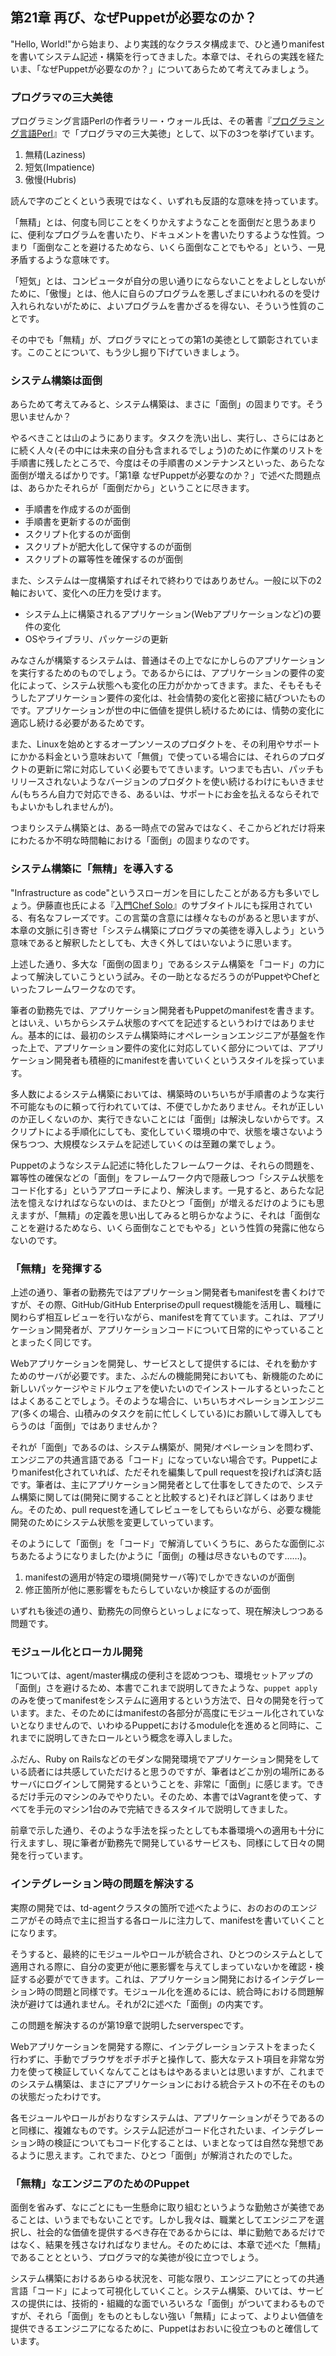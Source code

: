 ## 第21章 再び、なぜPuppetが必要なのか？

"Hello, World!"から始まり、より実践的なクラスタ構成まで、ひと通りmanifestを書いてシステム記述・構築を行ってきました。本章では、それらの実践を経たいま、「なぜPuppetが必要なのか？」についてあらためて考えてみましょう。

### プログラマの三大美徳

プログラミング言語Perlの作者ラリー・ウォール氏は、その著書『[プログラミング言語Perl](http://www.oreilly.co.jp/books/4873110963/)』で「プログラマの三大美徳」として、以下の3つを挙げています。

  1. 無精(Laziness)
  2. 短気(Impatience)
  3. 傲慢(Hubris)

読んで字のごとくという表現ではなく、いずれも反語的な意味を持っています。

「無精」とは、何度も同じことをくりかえすようなことを面倒だと思うあまりに、便利なプログラムを書いたり、ドキュメントを書いたりするような性質。つまり「面倒なことを避けるためなら、いくら面倒なことでもやる」という、一見矛盾するような意味です。

「短気」とは、コンピュータが自分の思い通りにならないことをよしとしないがために、「傲慢」とは、他人に自らのプログラムを悪しざまにいわれるのを受け入れられないがために、よいプログラムを書かざるを得ない、そういう性質のことです。

その中でも「無精」が、プログラマにとっての第1の美徳として顕彰されています。このことについて、もう少し掘り下げていきましょう。

### システム構築は面倒

あらためて考えてみると、システム構築は、まさに「面倒」の固まりです。そう思いませんか？

やるべきことは山のようにあります。タスクを洗い出し、実行し、さらにはあとに続く人々(その中には未来の自分も含まれるでしょう)のために作業のリストを手順書に残したところで、今度はその手順書のメンテナンスといった、あらたな面倒が増えるばかりです。「第1章 なぜPuppetが必要なのか？」で述べた問題点は、あらかたそれらが「面倒だから」ということに尽きます。

  * 手順書を作成するのが面倒
  * 手順書を更新するのが面倒
  * スクリプト化するのが面倒
  * スクリプトが肥大化して保守するのが面倒
  * スクリプトの冪等性を確保するのが面倒

また、システムは一度構築すればそれで終わりではありあせん。一般に以下の2軸において、変化への圧力を受けます。

  * システム上に構築されるアプリケーション(Webアプリケーションなど)の要件の変化
  * OSやライブラリ、パッケージの更新

みなさんが構築するシステムは、普通はその上でなにかしらのアプリケーションを実行するためのものでしょう。であるからには、アプリケーションの要件の変化によって、システム状態へも変化の圧力がかかってきます。また、そもそもそうしたアプリケーション要件の変化は、社会情勢の変化と密接に結びついたものです。アプリケーションが世の中に価値を提供し続けるためには、情勢の変化に適応し続ける必要があるためです。

また、Linuxを始めとするオープンソースのプロダクトを、その利用やサポートにかかる料金という意味おいて「無償」で使っている場合には、それらのプロダクトの更新に常に対応していく必要もでてきいます。いつまでも古い、パッチもリリースされないようなバージョンのプロダクトを使い続けるわけにもいきません(もちろん自力で対応できる、あるいは、サポートにお金を払えるならそれでもよいかもしれませんが)。

つまりシステム構築とは、ある一時点での営みではなく、そこからどれだけ将来にわたるか不明な時間軸における「面倒」の固まりなのです。

### システム構築に「無精」を導入する

"Infrastructure as code"というスローガンを目にしたことがある方も多いでしょう。伊藤直也氏による『[入門Chef Solo](http://www.amazon.co.jp/dp/B00BSPH158)』のサブタイトルにも採用されている、有名なフレーズです。この言葉の含意には様々なものがあると思いますが、本章の文脈に引き寄せ「システム構築にプログラマの美徳を導入しよう」という意味であると解釈したとしても、大きく外してはいないように思います。

上述した通り、多大な「面倒の固まり」であるシステム構築を「コード」の力によって解決していこうという試み。その一助となるだろうのがPuppetやChefといったフレームワークなのです。

筆者の勤務先では、アプリケーション開発者もPuppetのmanifestを書きます。とはいえ、いちからシステム状態のすべてを記述するというわけではありません。基本的には、最初のシステム構築時にオペレーションエンジニアが基盤を作った上で、アプリケーション要件の変化に対応していく部分については、アプリケーション開発者も積極的にmanifestを書いていくというスタイルを採っています。

多人数によるシステム構築においては、構築時のいちいちが手順書のような実行不可能なものに頼って行われていては、不便でしかたありません。それが正しいのか正しくないのか、実行できないことには「面倒」は解決しないからです。スクリプトによる手順化にしても、変化していく環境の中で、状態を壊さないよう保ちつつ、大規模なシステムを記述していくのは至難の業でしょう。

Puppetのようなシステム記述に特化したフレームワークは、それらの問題を、冪等性の確保などの「面倒」をフレームワーク内で隠蔽しつつ「システム状態をコード化する」というアプローチにより、解決します。一見すると、あらたな記法を憶えなければならないのは、またひとつ「面倒」が増えるだけのようにも思えますが、「無精」の定義を思い出してみると明らかなように、それは「面倒なことを避けるためなら、いくら面倒なことでもやる」という性質の発露に他ならないのです。

### 「無精」を発揮する

上述の通り、筆者の勤務先ではアプリケーション開発者もmanifestを書くわけですが、その際、GitHub/GitHub Enterpriseのpull request機能を活用し、職種に関わらず相互レビューを行いながら、manifestを育てています。これは、アプリケーション開発者が、アプリケーションコードについて日常的にやっていることとまったく同じです。

Webアプリケーションを開発し、サービスとして提供するには、それを動かすためのサーバが必要です。また、ふだんの機能開発においても、新機能のために新しいパッケージやミドルウェアを使いたいのでインストールするといったことはよくあることでしょう。そのような場合に、いちいちオペレーションエンジニア(多くの場合、山積みのタスクを前に忙しくしている)にお願いして導入してもらうのは「面倒」ではありませんか？

それが「面倒」であるのは、システム構築が、開発/オペレーションを問わず、エンジニアの共通言語である「コード」になっていない場合です。Puppetによりmanifest化されていれば、ただそれを編集してpull requestを投げれば済む話です。筆者は、主にアプリケーション開発者として仕事をしてきたので、システム構築に関しては(開発に関することと比較すると)それほど詳しくはありません。そのため、pull requestを通してレビューをしてもらいながら、必要な機能開発のためにシステム状態を変更していっています。

そのようにして「面倒」を「コード」で解消していくうちに、あらたな面倒にぶちあたるようになりました(かように「面倒」の種は尽きないものです……)。

  1. manifestの適用が特定の環境(開発サーバ等)でしかできないのが面倒
  2. 修正箇所が他に悪影響をもたらしていないか検証するのが面倒

いずれも後述の通り、勤務先の同僚らといっしょになって、現在解決しつつある問題です。

### モジュール化とローカル開発

1については、agent/master構成の便利さを認めつつも、環境セットアップの「面倒」さを避けるため、本書でこれまで説明してきたような、`puppet apply`のみを使ってmanifestをシステムに適用するという方法で、日々の開発を行っています。また、そのためにはmanifestの各部分が高度にモジュール化されていないとなりませんので、いわゆるPuppetにおけるmodule化を進めると同時に、これまでに説明してきたロールという概念を導入しました。

ふだん、Ruby on Railsなどのモダンな開発環境でアプリケーション開発をしている読者には共感していただけると思うのですが、筆者はどこか別の場所にあるサーバにログインして開発するということを、非常に「面倒」に感じます。できるだけ手元のマシンのみでやりたい。そのため、本書ではVagrantを使って、すべてを手元のマシン1台のみで完結できるスタイルで説明してきました。

前章で示した通り、そのような手法を採ったとしても本番環境への適用も十分に行えますし、現に筆者が勤務先で開発しているサービスも、同様にして日々の開発を行っています。

### インテグレーション時の問題を解決する

実際の開発では、td-agentクラスタの箇所で述べたように、おのおののエンジニアがその時点で主に担当する各ロールに注力して、manifestを書いていくことになります。

そうすると、最終的にモジュールやロールが統合され、ひとつのシステムとして適用される際に、自分の変更が他に悪影響を与えてしまっていないかを確認・検証する必要がでてきます。これは、アプリケーション開発におけるインテグレーション時の問題と同様です。モジュール化を進めるには、統合時における問題解決が避けては通れません。それが2に述べた「面倒」の内実です。

この問題を解決するのが第19章で説明したserverspecです。

Webアプリケーションを開発する際に、インテグレーションテストをまったく行わずに、手動でブラウザをポチポチと操作して、膨大なテスト項目を非常な労力を使って検証していくなんてことはもはやあるまいとは思いますが、これまでのシステム構築は、まさにアプリケーションにおける統合テストの不在そのものの状態だったわけです。

各モジュールやロールがおりなすシステムは、アプリケーションがそうであるのと同様に、複雑なものです。システム記述がコード化されたいま、インテグレーション時の検証についてもコード化することは、いまとなっては自然な発想であるように思えます。これでまた、ひとつ「面倒」が解消されたのでした。

### 「無精」なエンジニアのためのPuppet

面倒を省みず、なにごとにも一生懸命に取り組むというような勤勉さが美徳であることは、いうまでもないことです。しかし我々は、職業としてエンジニアを選択し、社会的な価値を提供するべき存在であるからには、単に勤勉であるだけではなく、結果を残さなければなりません。そのためには、本章で述べた「無精」であることとという、プログラマ的な美徳が役に立つでしょう。

システム構築におけるあらゆる状況を、可能な限り、エンジニアにとっての共通言語「コード」によって可視化していくこと。システム構築、ひいては、サービスの提供には、技術的・組織的な面でいろいろな「面倒」がついてまわるものですが、それら「面倒」をものともしない強い「無精」によって、よりよい価値を提供できるエンジニアになるために、Puppetはおおいに役立つものと確信しています。
